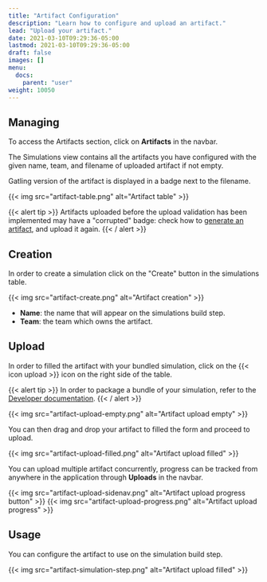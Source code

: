 ```yaml
---
title: "Artifact Configuration"
description: "Learn how to configure and upload an artifact."
lead: "Upload your artifact."
date: 2021-03-10T09:29:36-05:00
lastmod: 2021-03-10T09:29:36-05:00
draft: false
images: []
menu:
  docs:
    parent: "user"
weight: 10050
---
```


## Managing

To access the Artifacts section, click on **Artifacts** in the navbar.

The Simulations view contains all the artifacts you have configured with the given name, team, and filename of uploaded artifact if not empty.

Gatling version of the artifact is displayed in a badge next to the filename.

{{< img src="artifact-table.png" alt="Artifact table" >}}

{{< alert tip >}}
Artifacts uploaded before the upload validation has been implemented may have a "corrupted" badge:
check how to [generate an artifact](/docs/user/artifact_gen/), and upload it again.
{{< / alert >}}

## Creation

In order to create a simulation click on the "Create" button in the simulations table.

{{< img src="artifact-create.png" alt="Artifact creation" >}}

- **Name**: the name that will appear on the simulations build step.
- **Team**: the team which owns the artifact.

## Upload

In order to filled the artifact with your bundled simulation, click on the {{< icon upload >}} icon on the right side of the table.

{{< alert tip >}}
  In order to package a bundle of your simulation, refer to the [Developer documentation](/docs/user/artifact_gen/).
{{< / alert >}}

{{< img src="artifact-upload-empty.png" alt="Artifact upload empty" >}}

You can then drag and drop your artifact to filled the form and proceed to upload.

{{< img src="artifact-upload-filled.png" alt="Artifact upload filled" >}}

You can upload multiple artifact concurrently, progress can be tracked from anywhere in the application through **Uploads** in the navbar.

{{< img src="artifact-upload-sidenav.png" alt="Artifact upload progress button" >}}
{{< img src="artifact-upload-progress.png" alt="Artifact upload progress" >}}

## Usage

You can configure the artifact to use on the simulation build step.

{{< img src="artifact-simulation-step.png" alt="Artifact upload filled" >}}
